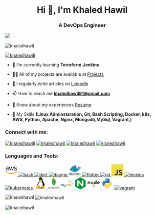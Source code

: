 <h1 align="center">Hi 👋, I'm Khaled Hawil</h1>
<h3 align="center">A DevOps Engineer</h3>

<p align="left"> <img src="https://media.licdn.com/dms/image/C5612AQEUNNfEdoae3Q/article-cover_image-shrink_600_2000/0/1648114708736?e=2147483647&v=beta&t=JH_E9E_nEmERfoxeFM-J5e9u8sWYa4geKmA2agfCjpw" /> </p>
<p align="left"> <img src="https://komarev.com/ghpvc/?username=khaledhawil&label=Profile%20views&color=0e75b6&style=flat" alt="khaledhawil" /> </p>

<!-- <p align="left"> <a href="https://github.com/ryo-ma/github-profile-trophy"><img src="https://github-profile-trophy.vercel.app/?username=khaledhawil" alt="khaledhawil" /></a> </p> -->

<p align="left"> <a href="https://twitter.com/khaledhawill" target="blank"><img src="https://img.shields.io/twitter/follow/khaledhawill?logo=twitter&style=for-the-badge" alt="khaledhawill" /></a> </p>

- 🌱 I’m currently learning **Terraform,Jenkins**

- 👨‍💻 All of my projects are available at [Projects](https://github.com/khaledhawil/PathToDevOps/tree/master/projects)

- 📝 I regularly write articles on [LinkedIn](https://www.linkedin.com/in/khaledhawil/)

- 📫 How to reach me **khaledhawil91@gmail.com**

- 📄 Know about my experiences [Resume](https://docs.google.com/document/d/182oLlqNbVKkd32lyr9YjPkjaM3vsactcAlKvfxLSdp4/edit?tab=t.0)

- 📄 My Skills **(Linux Adminstaration, Git, Bash Scripting, Docker, k8s, AWS, Python, Apache, Nginx, Mongodb,MySql, Vagrant,)**

<h3 align="left">Connect with me:</h3>
<p align="left">
<a href="https://twitter.com/khaledhawill" target="blank"><img align="center" src="https://raw.githubusercontent.com/rahuldkjain/github-profile-readme-generator/master/src/images/icons/Social/twitter.svg" alt="khaledhawill" height="30" width="40" /></a>
<a href="https://linkedin.com/in/khaledhawil" target="blank"><img align="center" src="https://raw.githubusercontent.com/rahuldkjain/github-profile-readme-generator/master/src/images/icons/Social/linked-in-alt.svg" alt="khaledhawil" height="30" width="40" /></a>
<a href="https://fb.com/khaledhawil" target="blank"><img align="center" src="https://raw.githubusercontent.com/rahuldkjain/github-profile-readme-generator/master/src/images/icons/Social/facebook.svg" alt="khaledhawil" height="30" width="40" /></a>
<a href="https://instagram.com/khaledhawil" target="blank"><img align="center" src="https://raw.githubusercontent.com/rahuldkjain/github-profile-readme-generator/master/src/images/icons/Social/instagram.svg" alt="khaledhawil" height="30" width="40" /></a>
</p>

<h3 align="left">Languages and Tools:</h3>
<p align="left"> <a href="https://aws.amazon.com" target="_blank" rel="noreferrer"> <img src="https://raw.githubusercontent.com/devicons/devicon/master/icons/amazonwebservices/amazonwebservices-original-wordmark.svg" alt="aws" width="40" height="40"/> </a> <a href="https://www.gnu.org/software/bash/" target="_blank" rel="noreferrer"> <img src="https://www.vectorlogo.zone/logos/gnu_bash/gnu_bash-icon.svg" alt="bash" width="40" height="40"/> </a> <a href="https://dart.dev" target="_blank" rel="noreferrer"> <img src="https://www.vectorlogo.zone/logos/dartlang/dartlang-icon.svg" alt="dart" width="40" height="40"/> </a> <a href="https://www.djangoproject.com/" target="_blank" rel="noreferrer"> <img src="https://cdn.worldvectorlogo.com/logos/django.svg" alt="django" width="40" height="40"/> </a> <a href="https://www.docker.com/" target="_blank" rel="noreferrer"> <img src="https://raw.githubusercontent.com/devicons/devicon/master/icons/docker/docker-original-wordmark.svg" alt="docker" width="40" height="40"/> </a> <a href="https://flutter.dev" target="_blank" rel="noreferrer"> <img src="https://www.vectorlogo.zone/logos/flutterio/flutterio-icon.svg" alt="flutter" width="40" height="40"/> </a> <a href="https://git-scm.com/" target="_blank" rel="noreferrer"> <img src="https://www.vectorlogo.zone/logos/git-scm/git-scm-icon.svg" alt="git" width="40" height="40"/> </a> <a href="https://developer.mozilla.org/en-US/docs/Web/JavaScript" target="_blank" rel="noreferrer"> <img src="https://raw.githubusercontent.com/devicons/devicon/master/icons/javascript/javascript-original.svg" alt="javascript" width="40" height="40"/> </a> <a href="https://www.jenkins.io" target="_blank" rel="noreferrer"> <img src="https://www.vectorlogo.zone/logos/jenkins/jenkins-icon.svg" alt="jenkins" width="40" height="40"/> </a> <a href="https://kubernetes.io" target="_blank" rel="noreferrer"> <img src="https://www.vectorlogo.zone/logos/kubernetes/kubernetes-icon.svg" alt="kubernetes" width="40" height="40"/> </a> <a href="https://www.linux.org/" target="_blank" rel="noreferrer"> <img src="https://raw.githubusercontent.com/devicons/devicon/master/icons/linux/linux-original.svg" alt="linux" width="40" height="40"/> </a> <a href="https://www.mongodb.com/" target="_blank" rel="noreferrer"> <img src="https://raw.githubusercontent.com/devicons/devicon/master/icons/mongodb/mongodb-original-wordmark.svg" alt="mongodb" width="40" height="40"/> </a> <a href="https://www.mysql.com/" target="_blank" rel="noreferrer"> <img src="https://raw.githubusercontent.com/devicons/devicon/master/icons/mysql/mysql-original-wordmark.svg" alt="mysql" width="40" height="40"/> </a> <a href="https://www.nginx.com" target="_blank" rel="noreferrer"> <img src="https://raw.githubusercontent.com/devicons/devicon/master/icons/nginx/nginx-original.svg" alt="nginx" width="40" height="40"/> </a> <a href="https://nodejs.org" target="_blank" rel="noreferrer"> <img src="https://raw.githubusercontent.com/devicons/devicon/master/icons/nodejs/nodejs-original-wordmark.svg" alt="nodejs" width="40" height="40"/> </a> <a href="https://www.python.org" target="_blank" rel="noreferrer"> <img src="https://raw.githubusercontent.com/devicons/devicon/master/icons/python/python-original.svg" alt="python" width="40" height="40"/> </a> <a href="https://www.vagrantup.com/" target="_blank" rel="noreferrer"> <img src="https://www.vectorlogo.zone/logos/vagrantup/vagrantup-icon.svg" alt="vagrant" width="40" height="40"/> </a> </p>

<p><img align="left" src="https://github-readme-stats.vercel.app/api/top-langs?username=khaledhawil&show_icons=true&locale=en&layout=compact" alt="khaledhawil" /></p>

<p>&nbsp;<img align="center" src="https://github-readme-stats.vercel.app/api?username=khaledhawil&show_icons=true&locale=en" alt="khaledhawil" /></p>

<p><img align="center" src="https://github-readme-streak-stats.herokuapp.com/?user=khaledhawil&" alt="khaledhawil" /></p>

